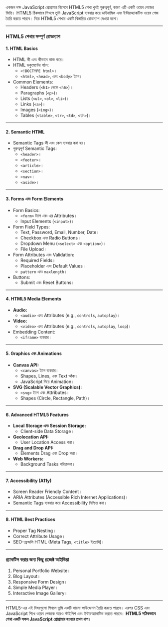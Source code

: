 একজন দক্ষ JavaScript প্রোগ্রামার হিসেবে HTML5 শেখা খুবই গুরুত্বপূর্ণ, কারণ এটি
একটি ওয়েব পেজের ভিত্তি। HTML5 ঠিকভাবে শিখলে তুমি JavaScript ব্যবহার করে ডাইনামিক
এবং ইন্টারঅ্যাকটিভ ওয়েব পেজ তৈরি করতে পারবে। নিচে HTML5 শেখার একটি বিস্তারিত
রোডম্যাপ দেওয়া হলো।

---

### **HTML5 শেখার সম্পূর্ণ রোডম্যাপ**

#### **1. HTML Basics**

- HTML কী এবং কীভাবে কাজ করে।
- HTML ডকুমেন্টের গঠন:
  - `<!DOCTYPE html>`।
  - `<html>`, `<head>`, এবং `<body>` ট্যাগ।
- Common Elements:
  - Headers (`<h1>` থেকে `<h6>`)।
  - Paragraphs (`<p>`)।
  - Lists (`<ul>`, `<ol>`, `<li>`)।
  - Links (`<a>`)।
  - Images (`<img>`)।
  - Tables (`<table>`, `<tr>`, `<td>`, `<th>`)।

---

#### **2. Semantic HTML**

- Semantic Tags কী এবং কেন ব্যবহার করা হয়।
- গুরুত্বপূর্ণ Semantic Tags:
  - `<header>`।
  - `<footer>`।
  - `<article>`।
  - `<section>`।
  - `<nav>`।
  - `<aside>`।

---

#### **3. Forms এবং Form Elements**

- Form Basics:
  - `<form>` ট্যাগ এবং এর Attributes।
  - Input Elements (`<input>`)।
- Form Field Types:
  - Text, Password, Email, Number, Date।
  - Checkbox এবং Radio Buttons।
  - Dropdown Menu (`<select>` এবং `<option>`)।
  - File Upload।
- Form Attributes এবং Validation:
  - Required Fields।
  - Placeholder এবং Default Values।
  - `pattern` এবং `maxlength`।
- Buttons:
  - Submit এবং Reset Buttons।

---

#### **4. HTML5 Media Elements**

- **Audio:**
  - `<audio>` এবং Attributes (e.g., `controls`, `autoplay`)।
- **Video:**
  - `<video>` এবং Attributes (e.g., `controls`, `autoplay`, `loop`)।
- Embedding Content:
  - `<iframe>` ব্যবহার।

---

#### **5. Graphics এবং Animations**

- **Canvas API:**
  - `<canvas>` ট্যাগ ব্যবহার।
  - Shapes, Lines, এবং Text আঁকা।
  - JavaScript দিয়ে Animation।
- **SVG (Scalable Vector Graphics):**
  - `<svg>` ট্যাগ এবং Attributes।
  - Shapes (Circle, Rectangle, Path)।

---

#### **6. Advanced HTML5 Features**

- **Local Storage এবং Session Storage:**
  - Client-side Data Storage।
- **Geolocation API:**
  - User Location Access করা।
- **Drag and Drop API:**
  - Elements Drag এবং Drop করা।
- **Web Workers:**
  - Background Tasks পরিচালনা।

---

#### **7. Accessibility (A11y)**

- Screen Reader Friendly Content।
- ARIA Attributes (Accessible Rich Internet Applications)।
- Semantic Tags ব্যবহার করে Accessibility নিশ্চিত করা।

---

#### **8. HTML Best Practices**

- Proper Tag Nesting।
- Correct Attribute Usage।
- SEO-ফ্রেন্ডলি HTML (Meta Tags, `<title>` ইত্যাদি)।

---

### **প্র্যাকটিস করার জন্য কিছু প্রজেক্ট আইডিয়া**

1. Personal Portfolio Website।
2. Blog Layout।
3. Responsive Form Design।
4. Simple Media Player।
5. Interactive Image Gallery।

---

HTML5-এর এই বিষয়গুলো শিখলে তুমি একটি ভালো ফাউন্ডেশন তৈরি করতে পারবে। এরপর CSS
এবং JavaScript শিখে ওয়েব পেজকে আরও স্টাইলিশ এবং ইন্টারঅ্যাকটিভ করতে পারবে।
**HTML5 সঠিকভাবে শেখা একটি সফল JavaScript প্রোগ্রামার হওয়ার প্রথম ধাপ।**
